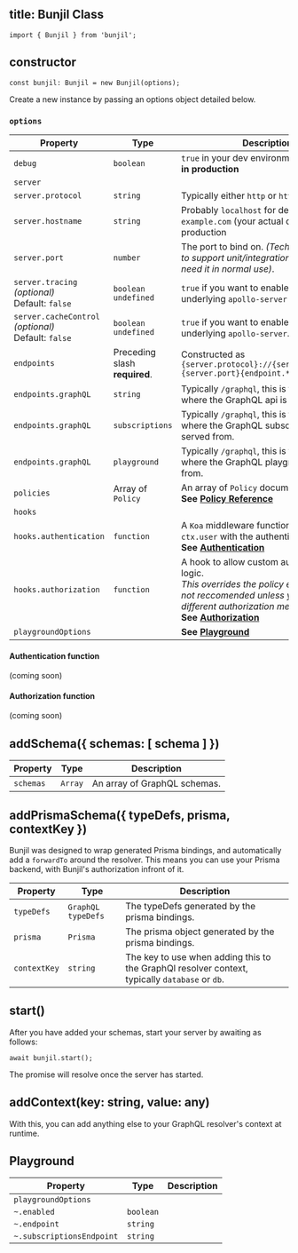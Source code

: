 title: Bunjil Class
---

`import { Bunjil } from 'bunjil';`

## constructor

`const bunjil: Bunjil = new Bunjil(options);`

Create a new instance by passing an options object detailed below.

### `options`
|Property|Type|Description|
|---|---|---|
|`debug`|`boolean`|`true` in your dev environment, but **never in production**|
|`server`|||
|`server.protocol`|`string`|Typically either `http` or `https` |
|`server.hostname`|`string`|Probably `localhost` for dev and `example.com` (your actual domain) for production|
|`server.port`|`number`|The port to bind on. _(Technically optional to support unit/integration tests, but you need it in normal use)_.|
|`server.tracing` <br> _(optional)_ <br> Default: `false`|`boolean` `undefined`|`true` if you want to enable tracing on the underlying `apollo-server`|
|`server.cacheControl` <br> _(optional)_ <br> Default: `false`|`boolean` `undefined`|`true` if you want to enable tracing on the underlying `apollo-server`. |
|`endpoints` | Preceding slash **required**.|Constructed as `{server.protocol}://{server.hostname}:{server.port}{endpoint.*}`|
|`endpoints.graphQL`|`string`|Typically `/graphql`, this is the location where the GraphQL api is served from.|
|`endpoints.graphQL`|`subscriptions`|Typically `/graphql`, this is the location where the GraphQL subscriptions api is served from.|
|`endpoints.graphQL`|`playground`|Typically `/graphql`, this is the location where the GraphQL playground is served from.|
|`policies`|Array of `Policy`|An array of `Policy` documents. <br> **See [Policy Reference](/api/policy.html)**|
|`hooks`|||
|`hooks.authentication`|`function`|A `Koa` middleware function that populates `ctx.user` with the authenticated user. <br>**See [Authentication](#Authentication-function)**|
|`hooks.authorization`|`function`|A hook to allow custom authorization logic. <br> _This overrides the policy engine and is not reccomended unless you require a different authorization method._ <br>**See [Authorization](#Authorization-function)**|
|`playgroundOptions`||**See [Playground](#Playground)**|

#### Authentication function
(coming soon)

#### Authorization function
(coming soon)


## addSchema({ schemas: [ schema ] })

|Property|Type|Description|
|---|---|---|
|`schemas`|`Array`|An array of GraphQL schemas.|



## addPrismaSchema({ typeDefs, prisma, contextKey })

Bunjil was designed to wrap generated Prisma bindings, and automatically add a `forwardTo` around the resolver. This means you can use your Prisma backend, with Bunjil's authorization infront of it.

|Property|Type|Description|
|---|---|---|
|`typeDefs`|`GraphQL typeDefs`|The typeDefs generated by the prisma bindings.|
|`prisma`|`Prisma`|The prisma object generated by the prisma bindings.|
|`contextKey`|`string`|The key to use when adding this to the GraphQl resolver context, typically `database` or `db`.|

## start()

After you have added your schemas, start your server by awaiting as follows:

`await bunjil.start();`

The promise will resolve once the server has started.

## addContext(key: string, value: any)

With this, you can add anything else to your GraphQL resolver's context at runtime.

## Playground

|Property|Type|Description|
|---|---|---|
|`playgroundOptions`|||
|`~.enabled`|`boolean`||
|`~.endpoint`|`string`||
|`~.subscriptionsEndpoint`|`string`|||
